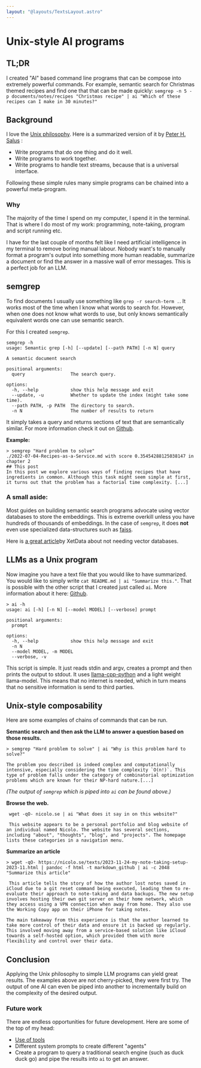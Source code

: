```yaml
---
layout: "@layouts/TextsLayout.astro"
---
```


# Unix-style AI programs

## TL;DR

I created "AI" based command line programs that can be compose into extremely powerful commands.
For example, semantic search for Christmas themed recipes and find one that that can be made quickly: `semgrep -n 5 -p documents/notes/recipes "Christmas recipe" | ai "Which of these recipes can I make in 30 minutes?"`

## Background

I love the [Unix philosophy](https://en.wikipedia.org/wiki/Unix_philosophy). Here is a summarized version of it by [Peter H. Salus](https://en.wikipedia.org/wiki/Peter_H._Salus "Peter H. Salus") :

- Write programs that do one thing and do it well.
- Write programs to work together.
- Write programs to handle text streams, because that is a universal interface.

Following these simple rules many simple programs can be chained into a powerful meta-program.

### Why

The majority of the time I spend on my computer, I spend it in the terminal. That is where I do most of my work: programming, note-taking, program and script running etc.

I have for the last couple of months felt like I need artificial intelligence in my terminal to remove boring manual labour. Nobody want's to manually format a program's output into something more human readable, summarize a document or find the answer in a massive wall of error messages.
This is a perfect job for an LLM.

## semgrep

To find documents I usually use something like `grep -r search-term .`. It works most of the time when I know what words to search for. However, when one does not know what words to use, but only knows semantically equivalent words one can use semantic search.

For this I created `semgrep`.

```
semgrep -h
usage: Semantic grep [-h] [--update] [--path PATH] [-n N] query

A semantic document search

positional arguments:
  query                 The search query.

options:
  -h, --help            show this help message and exit
  --update, -u          Whether to update the index (might take some time).
  --path PATH, -p PATH  The directory to search.
  -n N                  The number of results to return
```

It simply takes a query and returns sections of text that are semantically similar. For more information check it out on [Github](https://github.com/ridulfo/ai-tools).

**Example:**

```
> semgrep "Hard problem to solve"
./2022-07-04-Recipes-as-a-Service.md with score 0.35454288125038147 in chapter 2
## This post
In this post we explore various ways of finding recipes that have ingredients in common. Although this task might seem simple at first, it turns out that the problem has a factorial time complexity. [...]
```

### A small aside:

Most guides on building semantic search programs advocate using vector databases to store the embeddings. This is extreme overkill unless you have hundreds of thousands of embeddings. In the case of `semgrep`, it does **not** even use specialized data-structures such as [faiss](https://github.com/facebookresearch/faiss).

Here is [a great article](https://about.xethub.com/blog/you-dont-need-a-vector-database)by XetData about not needing vector databases.

## LLMs as a Unix program

Now imagine you have a text file that you would like to have summarized. You would like to simply write `cat README.md | ai "Summarize this."`.
That is possible with the other script that I created just called `ai`. More information about it here: [Github](https://github.com/ridulfo/ai-tools).

```
> ai -h
usage: ai [-h] [-n N] [--model MODEL] [--verbose] prompt

positional arguments:
  prompt

options:
  -h, --help            show this help message and exit
  -n N
  --model MODEL, -m MODEL
  --verbose, -v
```

This script is simple. It just reads stdin and argv, creates a prompt and then prints the output to stdout. It uses [llama-cpp-python](https://github.com/abetlen/llama-cpp-python) and a light weight llama-model. This means that no internet is needed, which in turn means that no sensitive information is send to third parties.

## Unix-style composability

Here are some examples of chains of commands that can be run.

**Semantic search and then ask the LLM to answer a question based on those results.**

```
> semgrep "Hard problem to solve" | ai "Why is this problem hard to solve?"

The problem you described is indeed complex and computationally intensive, especially considering the time complexity `O(n!)`. This type of problem falls under the category of combinatorial optimization problems which are known for their NP-hard nature.[...]
```

_(The output of `semgrep` which is piped into `ai` can be found above.)_

**Browse the web.**

```
 wget -qO- nicolo.se | ai "What does it say in on this website?"

 This website appears to be a personal portfolio and blog website of an individual named Nicolo. The website has several sections, including "about", "thoughts", "blog", and "projects". The homepage lists these categories in a navigation menu.
```

**Summarize an article**

```
> wget -qO- https://nicolo.se/texts/2023-11-24-my-note-taking-setup-2023-11.html | pandoc -f html -t markdown_github | ai -c 2048 "Summarize this article"

 This article tells the story of how the author lost notes saved in iCloud due to a git reset command being executed, leading them to re-evaluate their approach to note-taking and data backups. The new setup involves hosting their own git server on their home network, which they access using a VPN connection when away from home. They also use the Working Copy app on their iPhone for taking notes.

The main takeaway from this experience is that the author learned to take more control of their data and ensure it is backed up regularly. This involved moving away from a service-based solution like iCloud towards a self-hosted option, which provided them with more flexibility and control over their data.
```

## Conclusion

Applying the Unix philosophy to simple LLM programs can yield great results. The examples above are not cherry-picked, they were first try. The output of one AI can even be piped into another to incrementally build on the complexity of the desired output.

### Future work

There are endless opportunities for future development. Here are some of the top of my head:

- [Use of tools](https://en.wikipedia.org/wiki/Large_language_model#Tool_use)
- Different system prompts to create different "agents"
- Create a program to query a traditional search engine (such as duck duck go) and pipe the results into `ai` to get an answer.
